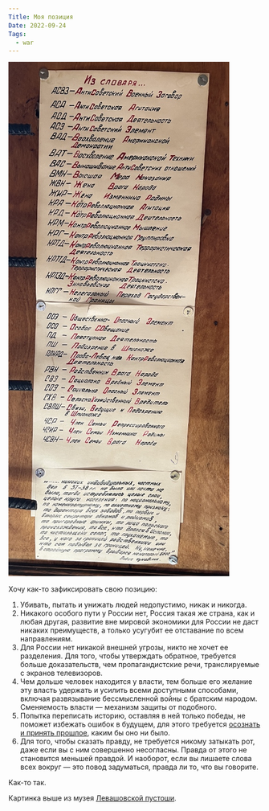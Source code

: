 ```yaml
---
Title: Моя позиция
Date: 2022-09-24
Tags:
  - war
---
```


![Levashovo](images/levashovo.jpg)

Хочу как-то зафиксировать свою позицию:

1. Убивать, пытать и унижать людей недопустимо, никак и никогда.
2. Никакого особого пути у России нет, Россия такая же страна, как и любая другая, развитие вне мировой экономики для России не даст никаких преимуществ, а только усугубит ее отставание по всем направлениям.
3. Для России нет никакой внешней угрозы, никто не хочет ее разделения. Для того, чтобы утверждать обратное, требуется больше доказательств, чем пропагандистские речи, транслируемые с экранов телевизоров.
4. Чем дольше человек находится у власти, тем больше его желание эту власть удержать и усилить всеми доступными способами, включая развязывание бессмысленной войны с братским народом. Сменяемость власти — механизм защиты от подобного.
5. Попытка переписать историю, оставляя в ней только победы, не поможет избежать ошибок в будущем, для этого требуется [осознать и принять прошлое][1], каким бы оно ни было.
6. Для того, чтобы сказать правду, не требуется никому затыкать рот, даже если вы с ним совершенно несогласны. Правда от этого не становится меньшей правдой. И наоборот, если вы лишаете слова всех вокруг — это повод задуматься, правда ли то, что вы говорите.

Как-то так.

Картинка выше из музея [Левашовской пустоши][2].

[1]: https://www.livelib.ru/book/1004970745-neudobnoe-proshloe-pamyat-o-gosudarstvennyh-prestupleniyah-v-rossii-i-drugih-stranah-nikolaj-epple
[2]: https://ru.wikipedia.org/wiki/%D0%9B%D0%B5%D0%B2%D0%B0%D1%88%D0%BE%D0%B2%D1%81%D0%BA%D0%BE%D0%B5_%D0%BC%D0%B5%D0%BC%D0%BE%D1%80%D0%B8%D0%B0%D0%BB%D1%8C%D0%BD%D0%BE%D0%B5_%D0%BA%D0%BB%D0%B0%D0%B4%D0%B1%D0%B8%D1%89%D0%B5